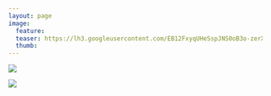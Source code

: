 ```yaml
---
layout: page
image:
  feature:
  teaser: https://lh3.googleusercontent.com/EB12FxyqUHeSspJNS0oB3o-zerXAWMHPin4dnKh2aV8=w245
  thumb:
---
```


![](https://lh3.googleusercontent.com/5nhIl8070R89uiPFiu7PuR59OQApUh7ypHR6JmLeMu0=w800)

![](https://lh3.googleusercontent.com/xKFb6RskaH15LepDCblTL_IiOJZZlvFZTxvBLmjxgZA=w800)

